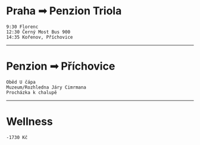 # Praha ➟ Penzion Triola 
    9:30 Florenc
    12:30 Černý Most Bus 900
    14:35 Kořenov, Příchovice
---
# Penzion ➟ Příchovice  
    Oběd U čápa 
    Muzeum/Rozhledna Járy Cimrmana 
    Procházka k chalupě 
---
# Wellness 
    -1730 Kč